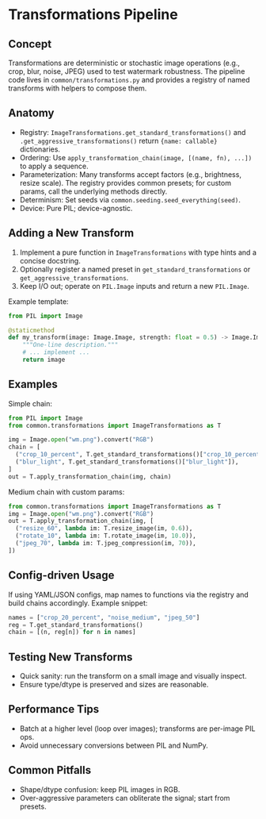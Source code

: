# Transformations Pipeline

## Concept
Transformations are deterministic or stochastic image operations (e.g., crop, blur, noise, JPEG) used to test watermark robustness. The pipeline code lives in `common/transformations.py` and provides a registry of named transforms with helpers to compose them.

## Anatomy
- Registry: `ImageTransformations.get_standard_transformations()` and `.get_aggressive_transformations()` return `{name: callable}` dictionaries.
- Ordering: Use `apply_transformation_chain(image, [(name, fn), ...])` to apply a sequence.
- Parameterization: Many transforms accept factors (e.g., brightness, resize scale). The registry provides common presets; for custom params, call the underlying methods directly.
- Determinism: Set seeds via `common.seeding.seed_everything(seed)`.
- Device: Pure PIL; device-agnostic.

## Adding a New Transform
1. Implement a pure function in `ImageTransformations` with type hints and a concise docstring.
2. Optionally register a named preset in `get_standard_transformations` or `get_aggressive_transformations`.
3. Keep I/O out; operate on `PIL.Image` inputs and return a new `PIL.Image`.

Example template:
```python
from PIL import Image

@staticmethod
def my_transform(image: Image.Image, strength: float = 0.5) -> Image.Image:
    """One-line description."""
    # ... implement ...
    return image
```

## Examples
Simple chain:
```python
from PIL import Image
from common.transformations import ImageTransformations as T

img = Image.open("wm.png").convert("RGB")
chain = [
  ("crop_10_percent", T.get_standard_transformations()["crop_10_percent"]),
  ("blur_light", T.get_standard_transformations()["blur_light"]),
]
out = T.apply_transformation_chain(img, chain)
```

Medium chain with custom params:
```python
from common.transformations import ImageTransformations as T
img = Image.open("wm.png").convert("RGB")
out = T.apply_transformation_chain(img, [
  ("resize_60", lambda im: T.resize_image(im, 0.6)),
  ("rotate_10", lambda im: T.rotate_image(im, 10.0)),
  ("jpeg_70", lambda im: T.jpeg_compression(im, 70)),
])
```

## Config-driven Usage
If using YAML/JSON configs, map names to functions via the registry and build chains accordingly. Example snippet:
```python
names = ["crop_20_percent", "noise_medium", "jpeg_50"]
reg = T.get_standard_transformations()
chain = [(n, reg[n]) for n in names]
```

## Testing New Transforms
- Quick sanity: run the transform on a small image and visually inspect.
- Ensure type/dtype is preserved and sizes are reasonable.

## Performance Tips
- Batch at a higher level (loop over images); transforms are per-image PIL ops.
- Avoid unnecessary conversions between PIL and NumPy.

## Common Pitfalls
- Shape/dtype confusion: keep PIL images in RGB.
- Over-aggressive parameters can obliterate the signal; start from presets.
